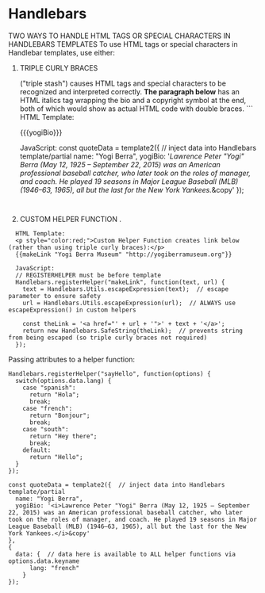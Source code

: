 # Handlebars

TWO WAYS TO HANDLE HTML TAGS OR SPECIAL CHARACTERS IN HANDLEBARS TEMPLATES
To use HTML tags or special characters in Handlebar templates, use either:

1) TRIPLE CURLY BRACES
    <div> ("triple stash") causes HTML tags and special characters to be recognized and interpreted correctly.  <b>The  paragraph below</b> has an HTML italics tag wrapping the bio and a copyright symbol at the end, both of which would show as actual HTML code with double braces.
    ```
    HTML Template:
    <p>{{{yogiBio}}}</p>  <!-- triple stash -->

    JavaScript:
    const quoteData = template2({  // inject data into Handlebars template/partial
  name: "Yogi Berra",
  yogiBio: '<i>Lawrence Peter "Yogi" Berra (May 12, 1925 – September 22, 2015) was an American professional baseball catcher, who later took on the roles of manager, and coach. He played 19 seasons in Major League Baseball (MLB) (1946–63, 1965), all but the last for the New York Yankees.</i>&copy'
});
    ```


2) CUSTOM HELPER FUNCTION
.
```
  HTML Template:
  <p style="color:red;">Custom Helper Function creates link below (rather than using triple curly braces):</p>
  {{makeLink "Yogi Berra Museum" "http://yogiberramuseum.org"}}

  JavaScript:
  // REGISTERHELPER must be before template
  Handlebars.registerHelper("makeLink", function(text, url) {
    text = Handlebars.Utils.escapeExpression(text);  // escape parameter to ensure safety
    url = Handlebars.Utils.escapeExpression(url);  // ALWAYS use escapeExpression() in custom helpers

    const theLink = '<a href="' + url + '">' + text + '</a>';
    return new Handlebars.SafeString(theLink);  // prevents string from being escaped (so triple curly braces not required)
  });
```

Passing attributes to a helper function:
```
Handlebars.registerHelper("sayHello", function(options) {
  switch(options.data.lang) {
    case "spanish":
      return "Hola";
      break;
    case "french":
      return "Bonjour";
      break;
    case "south":
      return "Hey there";
      break;
    default: 
      return "Hello";
  }
});

const quoteData = template2({  // inject data into Handlebars template/partial
  name: "Yogi Berra",
  yogiBio: '<i>Lawrence Peter "Yogi" Berra (May 12, 1925 – September 22, 2015) was an American professional baseball catcher, who later took on the roles of manager, and coach. He played 19 seasons in Major League Baseball (MLB) (1946–63, 1965), all but the last for the New York Yankees.</i>&copy'
}, 
{
  data: {  // data here is available to ALL helper functions via options.data.keyname
      lang: "french"
    }
});
```